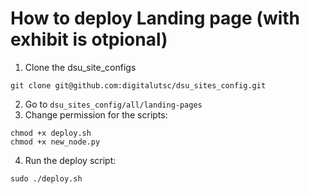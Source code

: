 # How to deploy Landing page (with exhibit is otpional)

1. Clone the dsu_site_configs

````
git clone git@github.com:digitalutsc/dsu_sites_config.git
````

2. Go to `dsu_sites_config/all/landing-pages`
3. Change permission for the scripts: 

````
chmod +x deploy.sh
chmod +x new_node.py
````

4. Run the deploy script:

````
sudo ./deploy.sh
````
